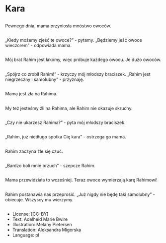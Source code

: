 # Kara

##
Pewnego dnia, mama przyniosła mnóstwo owoców.

##
„Kiedy możemy zjeść te owoce?” - pytamy. „Będziemy jeść owoce wieczorem” - odpowiada mama.

##
Mój brat Rahim jest łakomy, więc próbuje każdego owocu. Je dużo owoców.

##
„Spójrz co zrobił Rahim!” - krzyczy mój młodszy braciszek. „Rahim jest niegrzeczny i samolubny” - przyznaję.

##
Mama jest zła na Rahima.

##
My też jesteśmy źli na Rahima, ale Rahim nie okazuje skruchy.

##
„Czy nie ukarzesz Rahima?” - pyta mój młodszy braciszek.

##
„Rahim, już niedługo spotka Cię kara” - ostrzega go mama.

##
Rahim zaczyna źle się czuć.

##
„Bardzo boli mnie brzuch” - szepcze Rahim.

##
Mama przewidziała to wcześniej. Teraz owoce wymierzają karę Rahimowi!

##
Rahim postanawia nas przeprosić. „Już nigdy nie będę taki samolubny” - obiecuje. Wszyscy mu wierzymy.

##
* License: [CC-BY]
* Text: Adelheid Marie Bwire
* Illustration: Melany Pietersen
* Translation: Aleksandra Migorska
* Language: pl

